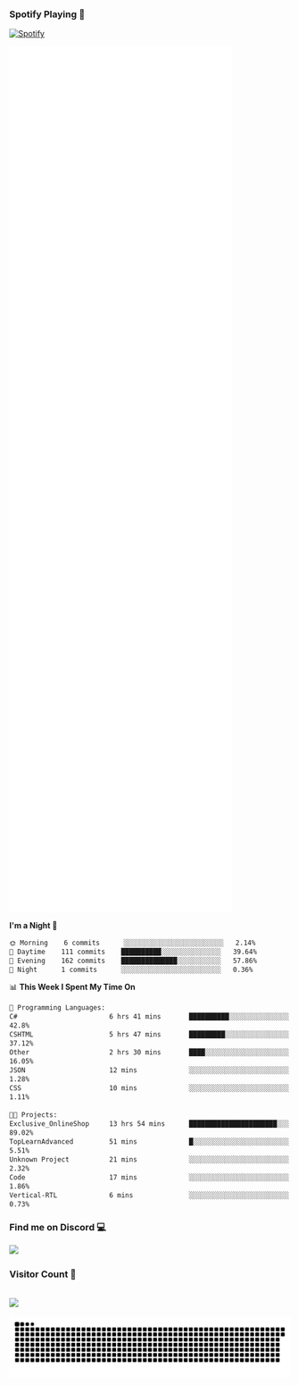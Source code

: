 ### Spotify Playing 🎵
[![Spotify](https://spotify-livestats-callme-milad.vercel.app/api/spotify)](https://open.spotify.com/user/314mrt6dxn5cqoxklh3thbwlr6by)

<img align="center" src="/github-metrics.svg" alt="Metrics" width="400">

<!--START_SECTION:waka-->
**I'm a Night 🦉** 

```text
🌞 Morning    6 commits      ░░░░░░░░░░░░░░░░░░░░░░░░░   2.14% 
🌆 Daytime    111 commits    ██████████░░░░░░░░░░░░░░░   39.64% 
🌃 Evening    162 commits    ██████████████░░░░░░░░░░░   57.86% 
🌙 Night      1 commits      ░░░░░░░░░░░░░░░░░░░░░░░░░   0.36%

```


📊 **This Week I Spent My Time On** 

```text
💬 Programming Languages: 
C#                       6 hrs 41 mins       ██████████░░░░░░░░░░░░░░░   42.8% 
CSHTML                   5 hrs 47 mins       █████████░░░░░░░░░░░░░░░░   37.12% 
Other                    2 hrs 30 mins       ████░░░░░░░░░░░░░░░░░░░░░   16.05% 
JSON                     12 mins             ░░░░░░░░░░░░░░░░░░░░░░░░░   1.28% 
CSS                      10 mins             ░░░░░░░░░░░░░░░░░░░░░░░░░   1.11%

🐱‍💻 Projects: 
Exclusive_OnlineShop     13 hrs 54 mins      ██████████████████████░░░   89.02% 
TopLearnAdvanced         51 mins             █░░░░░░░░░░░░░░░░░░░░░░░░   5.51% 
Unknown Project          21 mins             ░░░░░░░░░░░░░░░░░░░░░░░░░   2.32% 
Code                     17 mins             ░░░░░░░░░░░░░░░░░░░░░░░░░   1.86% 
Vertical-RTL             6 mins              ░░░░░░░░░░░░░░░░░░░░░░░░░   0.73%

```


<!--END_SECTION:waka-->

### Find me on Discord 💻
<a href="https://discord.gg/pQVcABAxAy" rel="nofollow"> 
  <img src="https://discord.c99.nl/widget/theme-3/977957889358573609.png" data-canonical-src="https://discord.c99.nl/widget/theme-3/977957889358573609.png" style="max-width: 100%;"></a>

### Visitor Count 🔢
<p align="left"> 
  <br>
  <img src="https://profile-counter.glitch.me/callme-devil/count.svg" />
</p>

<img src="https://github.com/callme-devil/callme-devil/blob/output/github-contribution-grid-snake.svg" alt="snake" style="max-width: 100%;">
